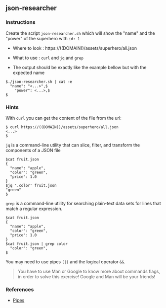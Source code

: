 ## json-researcher

### Instructions

Create the script `json-researcher.sh` which will show the "name" and the "power" of the superhero with `id: 1`

- Where to look : https://((DOMAIN))/assets/superhero/all.json

- What to use : `curl` and `jq` and `grep`

- The output should be exactly like the example bellow but with the expected name

```console
$./json-researcher.sh | cat -e
  "name": "<...>",$
    "power": <...>,$
$
```

### Hints

With `curl` you can get the content of the file from the url:

```console
$ curl https://((DOMAIN))/assets/superhero/all.json
<...>
$
```

`jq` is a command-line utility that can slice, filter, and transform the components of a JSON file

```console
$cat fruit.json
{
  "name": "apple",
  "color": "green",
  "price": 1.0
}
$jq '.color' fruit.json
"green"
$
```

`grep` is a command-line utility for searching plain-text data sets for lines that match a regular expression.

```console
$cat fruit.json
{
  "name": "apple",
  "color": "green",
  "price": 1.0
}
$cat fruit.json | grep color
  "color": "green",
$
```

You may need to use pipes `(|)` and the logical operator `&&`.

> You have to use Man or Google to know more about commands flags, in order to solve this exercise!
> Google and Man will be your friends!

### References

- [Pipes](https://www.youtube.com/watch?v=ou9o20pzxeg)
